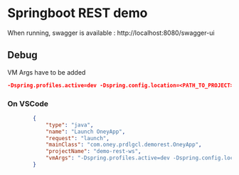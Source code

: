 # Springboot REST demo

When running, swagger is available : http://localhost:8080/swagger-ui

## Debug

VM Args have to be added 

```json
-Dspring.profiles.active=dev -Dspring.config.location=<PATH_TO_PROJECT>/springboot-rest-demo-config/src/main/resources/springboot-rest-demo.yml
```

### On VSCode

```json
        {
            "type": "java",
            "name": "Launch OneyApp",
            "request": "launch",
            "mainClass": "com.oney.prdlgcl.demorest.OneyApp",
            "projectName": "demo-rest-ws",
            "vmArgs": "-Dspring.profiles.active=dev -Dspring.config.location=<PATH_TO_PROJECT>\\springboot-rest-demo-config\\src\\main\\resources\\springboot-rest-demo.yml"
        }
```